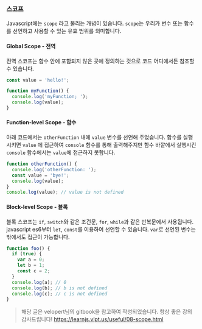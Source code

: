 ### 스코프

Javascript에는 `scope` 라고 불리는 개념이 있습니다. `scope`는 우리가 변수 또는 함수를 선언하고 사용할 수 있는 유효 범위를 의미합니다.

#### Global Scope - 전역

전역 스코프는 함수 안에 포함되지 않은 곳에 정의하는 것으로 코드 어디에서든 참조할 수 있습니다.

```javascript
const value = 'hello!';

function myFunction() {
  console.log('myFunction; ');
  console.log(value);
}
```

#### Function-level Scope - 함수

아래 코드에서는 `otherFunction` 내에 `value` 변수를 선언해 주었습니다. 함수를 실행 시키면 `value` 에 접근하여 `console` 함수를 통해 출력해주지만 함수 바깥에서 실행시킨 `console` 함수에서는 `value`에 접근하지 못합니다.

```javascript
function otherFunction() {
  console.log('otherFunction: ');
  const value = 'bye!';
  console.log(value);
}
console.log(value); // value is not defined
```

#### Block-level Scope - 블록

블록 스코프는 `if`, `switch`와 같은 조건문, `for`, `while`과 같은 반복문에서 사용됩니다.
javascript es6부터 `let`, `const`를 이용하여 선언할 수 있습니다. `var`로 선언된 변수는 밖에서도 접근이 가능합니다.

```javascript
function foo() {
  if (true) {
    var a = 0;
    let b = 1;
    const c = 2;
  }
  console.log(a); // 0
  console.log(b); // b is not defined
  console.log(c); // c is not defined
}
```

> 해당 글은 velopert님의 gitbook을 참고하여 작성되었습니다. 항상 좋은 강의 감사드립니다!
> https://learnjs.vlpt.us/useful/08-scope.html
